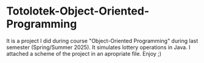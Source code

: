 # Totolotek-Object-Oriented-Programming
It is a project I did during course "Object-Oriented Programming" during last semester (Spring/Summer 2025). It simulates lottery operations in Java. I attached a scheme of the project in an apropriate file. Enjoy ;)
